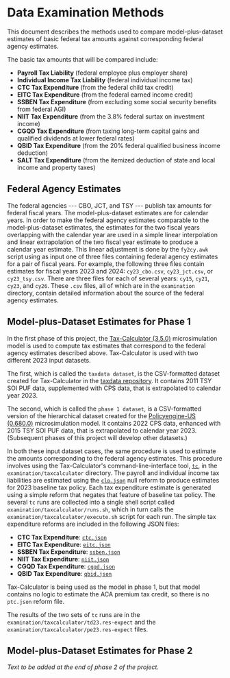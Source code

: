 Data Examination Methods
========================

This document describes the methods used to compare model-plus-dataset
estimates of basic federal tax amounts against corresponding federal
agency estimates.

The basic tax amounts that will be compared include:
* **Payroll Tax Liability** (federal employee plus employer share)
* **Individual Income Tax Liability** (federal individual income tax)
* **CTC Tax Expenditure** (from the federal child tax credit)
* **EITC Tax Expenditure** (from the federal earned income credit)
* **SSBEN Tax Expenditure** (from excluding some social security benefits from federal AGI)
* **NIIT Tax Expenditure** (from the 3.8% federal surtax on investment income)
* **CGQD Tax Expenditure** (from taxing long-term capital gains and qualified dividends at lower federal rates)
* **QBID Tax Expenditure** (from the 20% federal qualified business income deduction)
* **SALT Tax Expenditure** (from the itemized deduction of state and local income and property taxes)

Federal Agency Estimates
------------------------

The federal agencies --- CBO, JCT, and TSY --- publish tax amounts for
federal fiscal years.  The model-plus-dataset estimates are for
calendar years.  In order to make the federal agency estimates
comparable to the model-plus-dataset estimates, the estimates for the
two fiscal years overlapping with the calendar year are used in a
simple linear interpolation and linear extrapolation of the two fiscal
year estimate to produce a calendar year estimate.  This linear
adjustment is done by the `fy2cy.awk` script using as input one of
three files containing federal agency estimates for a pair of fiscal years.
For example, the following three files contain estimates for fiscal years 2023
and 2024: `cy23_cbo.csv`, `cy23_jct.csv`, or `cy23_tsy.csv`.  There are
three files for each of several years: `cy15`, `cy21`, `cy23`, and `cy26`.
These `.csv` files, all of which are in the `examination` directory,
contain detailed information about the source of the federal agency
estimates.

Model-plus-Dataset Estimates for Phase 1
----------------------------------------

In the first phase of this project, the
[Tax-Calculator (3.5.0)](https://github.com/PSLmodels/Tax-Calculator)
microsimulation model is used to compute tax estimates that correspond
to the federal agency estimates described above.  Tax-Calculator is
used with two different 2023 input datasets.

The first, which is called the `taxdata dataset`, is the CSV-formatted
dataset created for Tax-Calculator in the [taxdata
repository](https://github.com/PSLmodels/taxdata).  It contains 2011
TSY SOI PUF data, supplemented with CPS data, that is extrapolated to
calendar year 2023.

The second, which is called the `phase 1 dataset`, is a CSV-formatted
version of the hierarchical dataset created for the [Policyengine-US
(0.680.0)](https://github.com/PolicyEngine/policyengine-us)
microsimulation model.  It contains 2022 CPS data, enhanced with 2015
TSY SOI PUF data, that is extrapolated to calendar year 2023.
(Subsequent phases of this project will develop other datasets.)

In both these input dataset cases, the same procedure is used to
estimate the amounts corresponding to the federal agency estimates.
This procedure involves using the Tax-Calculator's
command-line-interface tool,
[`tc`](https://taxcalc.pslmodels.org/guide/cli.html), in the
`examination/taxcalculator` directory.  The payroll and individual
income tax liabilities are estimated using the
[`clp.json`](./taxcalculator/clp.json) null reform to produce
estimates for 2023 baseline tax policy.  Each tax expenditure estimate
is generated using a simple reform that negates that feature of
baseline tax policy.  The several `tc` runs are collected into a
single shell script called `examination/taxcalculator/runs.sh`, which
in turn calls the `examination/taxcalculator/execute.sh` script for
each run.  The simple tax expenditure reforms are included in the
following JSON files:

* **CTC Tax Expenditure**: [`ctc.json`](./taxcalculator/ctc.json)
* **EITC Tax Expenditure**: [`eitc.json`](./taxcalculator/eitc.json)
* **SSBEN Tax Expenditure**: [`ssben.json`](./taxcalculator/ssben.json)
* **NIIT Tax Expenditure**: [`niit.json`](./taxcalculator/niit.json)
* **CGQD Tax Expenditure**: [`cgqd.json`](./taxcalculator/cgqd.json)
* **QBID Tax Expenditure**: [`qbid.json`](./taxcalculator/qbid.json)

Tax-Calculator is being used as the model in phase 1, but that model
contains no logic to estimate the ACA premium tax credit, so there is
no `ptc.json` reform file.

The results of the two sets of `tc` runs are in the
`examination/taxcalculator/td23.res-expect` and the
`examination/taxcalculator/pe23.res-expect` files.

Model-plus-Dataset Estimates for Phase 2
----------------------------------------

*Text to be added at the end of phase 2 of the project.*
